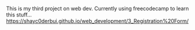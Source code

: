 This is my third project on web dev.
Currently using freecodecamp to learn this stuff...
https://shayc0derbui.github.io/web_development/3_Registration%20Form/
